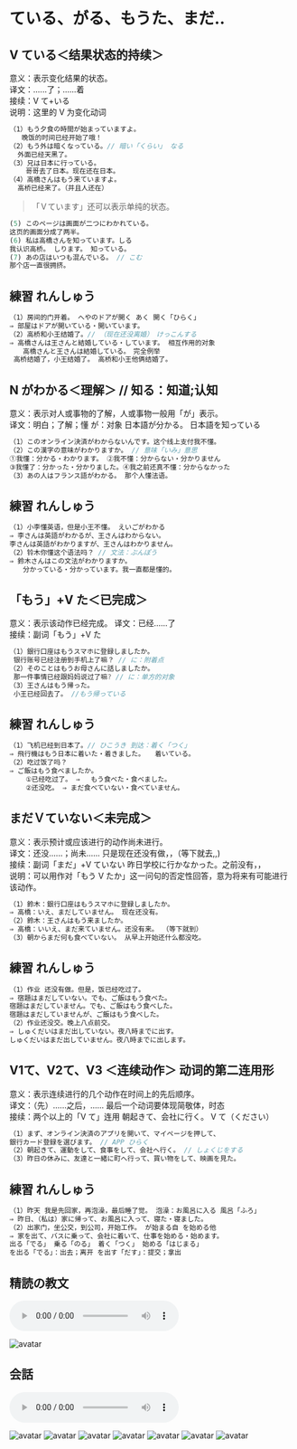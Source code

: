# ている、がる、もうた、まだ..


## V ている＜结果状态的持续＞

意义：表示变化结果的状态。  
译文：......了；......着  
接续：V て+いる  
说明：这里的 V 为变化动词

```ts
（1）もう夕食の時間が始まっていますよ。
   晚饭的时间已经开始了哦！
（2）もう外は暗くなっている。// 暗い「くらい」 なる
  外面已经天黑了。
（3）兄は日本に行っている。
    哥哥去了日本。现在还在日本。
（4）高橋さんはもう来ていますよ。
  高桥已经来了。（并且人还在）
```

> 「Ｖています」还可以表示单纯的状态。

```ts
(5) このページは画面が二つにわかれている。
这页的画面分成了两半。
(6) 私は高橋さんを知っています。しる
我认识高桥。 しります。 知っている。
(7) あの店はいつも混んでいる。 // こむ
那个店一直很拥挤。
```

## 練習 れんしゅう

```ts
（1）房间的门开着。 へやのドアが開く あく 開く「ひらく」
⇒ 部屋はドアが開いている・開いています。
（2）高桥和小王结婚了。// （现在还没离婚）　けっこんする
⇒ 高橋さんは王さんと結婚している・しています。 相互作用的对象
　　高橋さんと王さんは結婚している。　完全例举
 高桥结婚了，小王结婚了。 高桥和小王他俩结婚了。
```

## N がわかる＜理解＞ // 知る：知道;认知

意义：表示对人或事物的了解，人或事物一般用「が」表示。  
译文：明白；了解；懂 が：对象 日本語が分かる。 日本語を知っている

```ts
（1）このオンライン決済がわからないんです。这个线上支付我不懂。
（2）この漢字の意味がわかりますか。 // 意味「いみ」意思
①我懂：分かる・わかります。 ②我不懂：分からない・分かりません
③我懂了：分かった・分かりました。④我之前还真不懂：分からなかった
（3）あの人はフランス語がわかる。 那个人懂法语。
```

## 練習 れんしゅう

```ts
（1）小李懂英语，但是小王不懂。 えいごがわかる
⇒ 李さんは英語がわかるが、王さんはわからない。
李さんは英語がわかりますが、王さんはわかりません。
（2）铃木你懂这个语法吗？ // 文法：ぶんぽう
⇒ 鈴木さんはこの文法がわかりますか。
　　分かっている・分かっています。我一直都是懂的。　
```

## 「もう」+V た＜已完成＞

意义：表示该动作已经完成。
译文：已经......了  
接续：副词「もう」+V た

```ts
（1）銀行口座はもうスマホに登録しましたか。
 银行账号已经注册到手机上了嘛？ // に：附着点
（2）そのことはもうお母さんに話しましたか。
 那一件事情已经跟妈妈说过了嘛? // に：单方的对象
（3）王さんはもう帰った。
 小王已经回去了。 //もう帰っている
```

## 練習 れんしゅう

```ts
（1）飞机已经到日本了。// ひこうき 到达：着く「つく」
⇒ 飛行機はもう日本に着いた・着きました。　　着いている。　　　
（2）吃过饭了吗？
⇒ ご飯はもう食べましたか。
    ①已经吃过了。 ⇒ 　もう食べた・食べました。　
    ②还没吃。 ⇒ まだ食べていない・食べていません。
```

## まだＶていない＜未完成＞

意义：表示预计或应该进行的动作尚未进行。  
译文：还没......；尚未...... 只是现在还没有做，，（等下就去,,)  
接续：副词「まだ」+V ていない 昨日学校に行かなかった。之前没有，，  
说明：可以用作对「もう V たか」这一问句的否定性回答，意为将来有可能进行该动作。

```ts
（1）鈴木：銀行口座はもうスマホに登録しましたか。
⇒ 高橋：いえ、まだしていません。 现在还没有。
（2）鈴木：王さんはもう来ましたか。
⇒ 高橋：いいえ、まだ来ていません。还没有来。 （等下就到）
（3）朝からまだ何も食べていない。 从早上开始还什么都没吃。
```

## 練習 れんしゅう

```ts
（1）作业 还没有做。但是，饭已经吃过了。
⇒ 宿題はまだしていない。でも、ご飯はもう食べた。
宿題はまだしていません。でも、ご飯はもう食べした。
宿題はまだしていませんが、ご飯はもう食べした。
（2）作业还没交。晚上八点前交。
⇒ しゅくだいはまだ出していない。夜八時までに出す。
しゅくだいはまだ出していません。夜八時までに出します。
```

## V1て、V2て、V3 ＜连续动作＞ 动词的第二连用形

意义：表示连续进行的几个动作在时间上的先后顺序。  
译文：（先）......之后，...... 最后一个动词要体现简敬体，时态  
接续：两个以上的「V て」连用 朝起きて、会社に行く。 V て（ください）

```ts
（1）まず、オンライン決済のアプリを開いて、マイページを押して、
銀行カード登録を選びます。 // APP ひらく
（2）朝起きて、運動をして、食事をして、会社へ行く。 // しょくじをする
（3）昨日の休みに、友達と一緒に町へ行って、買い物をして、映画を見た。
```

## 練習 れんしゅう

```ts
（1）昨天 我是先回家，再泡澡，最后睡了觉。 泡澡：お風呂に入る 風呂「ふろ」
⇒ 昨日、（私は）家に帰って、お風呂に入って、寝た・寝ました。
（2）出家门，坐公交，到公司，开始工作。 が始まる自 を始める他
⇒ 家を出て、バスに乗って、会社に着いて、仕事を始める・始めます。
出る「でる」 乗る「のる」 着く「つく」 始める「はじまる」
を出る「でる」：出去；离开 を出す「だす」：提交；拿出
```

## 精読の教文
<vue-plyr>
  <audio controls crossorigin playsinline loop>
    <source src="../audio/8-2-1.mp3" type="audio/mp3" />
  </audio>
 </vue-plyr>

![avatar](../images/8-2-1.png)

## 会話
<vue-plyr>
  <audio controls crossorigin playsinline loop>
    <source src="../audio/8-2-かいわ.mp3" type="audio/mp3" />
  </audio>
 </vue-plyr>

![avatar](../images/8-2-かいわ-1.png)
![avatar](../images/8-2-かいわ-2.png)
![avatar](../images/8-2-かいわ-3.png)
![avatar](../images/8-2-かいわ-4.png)
![avatar](../images/8-2-かいわ-5.png)
![avatar](../images/8-2-かいわ-6.png)
![avatar](../images/8-2-かいわ-7.png)

